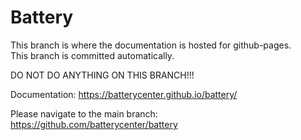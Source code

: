 # Battery

This branch is where the documentation is hosted for github-pages.  
This branch is committed automatically.  

DO NOT DO ANYTHING ON THIS BRANCH!!!

Documentation: https://batterycenter.github.io/battery/

Please navigate to the main branch: https://github.com/batterycenter/battery
